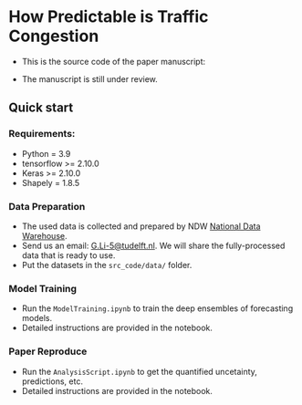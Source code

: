 # How Predictable is Traffic Congestion

- This is the source code of the paper manuscript: **<How predictable are macroscopic traffic states: a perspective of
uncertainty quantification>**

- The manuscript is still under review.

## Quick start

### Requirements:

* Python = 3.9
* tensorflow >= 2.10.0
* Keras >= 2.10.0
* Shapely = 1.8.5

### Data Preparation

* The used data is collected and prepared by NDW [National Data Warehouse](https://interaction-dataset.com/). 
* Send us an email: [G.Li-5@tudelft.nl](G.Li-5@tudelft.nl). We will share the fully-processed data that is ready to use.
* Put the datasets in the `src_code/data/` folder.

### Model Training

* Run the `ModelTraining.ipynb` to train the deep ensembles of forecasting models.
* Detailed instructions are provided in the notebook.

### Paper Reproduce

* Run the `AnalysisScript.ipynb` to get the quantified uncetainty, predictions, etc.
* Detailed instructions are provided in the notebook.
